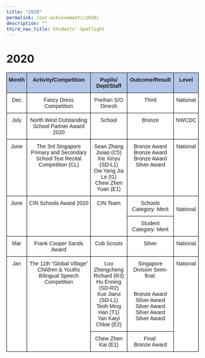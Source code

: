 ```yaml
---
title: "2020"
permalink: /our-achievements/2020/
description: ""
third_nav_title: Students' Spotlight
---
```



# 2020

<style type="text/css">
.tg  {border-collapse:collapse;border-spacing:0;}
.tg td{border-color:black;border-style:solid;border-width:1px;font-family:Arial, sans-serif;font-size:14px;
  overflow:hidden;padding:10px 5px;word-break:normal;}
.tg th{border-color:black;border-style:solid;border-width:1px;font-family:Arial, sans-serif;font-size:14px;
  font-weight:normal;overflow:hidden;padding:10px 5px;word-break:normal;}
.tg .tg-ba4e{background-color:#B4C6E7;font-weight:bold;text-align:center;vertical-align:top}
.tg .tg-7yig{background-color:#FFF;text-align:center;vertical-align:top}
.tg .tg-lygy{background-color:#FFF;color:#222;text-align:center;vertical-align:top}
</style>
<table class="tg">
<thead>
  <tr>
    <th class="tg-ba4e">Month</th>
    <th class="tg-ba4e">Activity/Competition</th>
    <th class="tg-ba4e">Pupils/ Dept/Staff</th>
    <th class="tg-ba4e">Outcome/Result</th>
    <th class="tg-ba4e">Level</th>
  </tr>
</thead>
<tbody>
  <tr>
    <td class="tg-7yig">Dec</td>
    <td class="tg-7yig">Fancy Dress Competition</td>
    <td class="tg-lygy"><span style="color:#222">Preihan S/O Dinesh</span></td>
    <td class="tg-7yig">Third</td>
    <td class="tg-7yig">National</td>
  </tr>
  <tr>
    <td class="tg-7yig">July</td>
    <td class="tg-7yig">North West Outstanding School Partner Award 2020</td>
    <td class="tg-7yig">School</td>
    <td class="tg-7yig">Bronze</td>
    <td class="tg-7yig">NWCDC</td>
  </tr>
  <tr>
    <td class="tg-7yig">June</td>
    <td class="tg-7yig">The 3rd Singapore Primary and Secondary School Text Recital Competition (CL)</td>
    <td class="tg-7yig">Sean Zhang Jixiao (C5)<br>Xie Xinyu (SD-L1)<br>Ow Yang Jia Le (I1)<br>Chew Zhen Yuan (E1)</td>
    <td class="tg-7yig">Bronze Award<br>Bronze Award<br>Bronze Award<br>Silver Award</td>
    <td class="tg-7yig">National</td>
  </tr>
  <tr>
    <td class="tg-7yig" rowspan="2">June</td>
    <td class="tg-7yig" rowspan="2">CIN Schools Award 2020</td>
    <td class="tg-7yig" rowspan="2">CIN Team</td>
    <td class="tg-7yig">Schools Category: Merit</td>
    <td class="tg-7yig" rowspan="2"> <br>National</td>
  </tr>
  <tr>
    <td class="tg-7yig">Student Category: Merit</td>
  </tr>
  <tr>
    <td class="tg-7yig">Mar</td>
    <td class="tg-7yig">Frank Cooper Sands Award</td>
    <td class="tg-7yig">Cub Scouts</td>
    <td class="tg-7yig">Silver</td>
    <td class="tg-7yig">National</td>
  </tr>
  <tr>
    <td class="tg-7yig" rowspan="2">Jan</td>
    <td class="tg-7yig" rowspan="2">The 11th “Global Village” Children &amp; Youths Bilingual Speech Competition</td>
    <td class="tg-7yig"> Luo Zhengcheng Richard (R3)<br>Hu Enning (SD-R2)<br>Xue Jiarui (SD-L1)<br>Teoh Ming Han (T1)<br>Yan Kaiyi Chloe (E2)</td>
    <td class="tg-7yig">Singapore Division Semi-final:<br><br><br>Bronze Award<br>Silver Award<br>Silver Award<br>Silver Award<br>Silver Award</td>
    <td class="tg-7yig" rowspan="2">National</td>
  </tr>
  <tr>
    <td class="tg-7yig">Chew Zhen Kai (E1)</td>
    <td class="tg-7yig">Final:<br>Bronze Award</td>
  </tr>
</tbody>
</table>